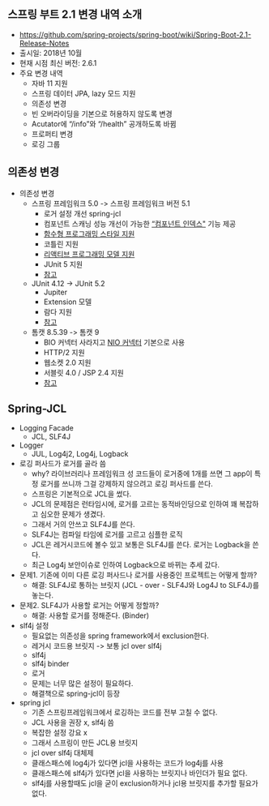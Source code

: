 ## 스프링 부트 2.1 변경 내역 소개
- https://github.com/spring-projects/spring-boot/wiki/Spring-Boot-2.1-Release-Notes
- 출시일: 2018년 10월
- 현재 시점 최신 버전: 2.6.1
- 주요 변경 내역
    * 자바 11 지원
    * 스프링 데이터 JPA, lazy 모드 지원
    * 의존성 변경
    * 빈 오버라이딩을 기본으로 허용하지 않도록 변경
    * Acutator에 “/info”와 “/health” 공개하도록 바뀜
    * 프로퍼티 변경
    * 로깅 그룹

## 의존성 변경
- 의존성 변경
  * 스프링 프레임워크 5.0 -> 스프링 프레임워크 버전 5.1
    * 로거 설정 개선 spring-jcl
    * 컴포넌트 스캐닝 성능 개선이 가능한 [“컴포넌트 인덱스"](https://docs.spring.io/spring-framework/docs/current/reference/html/core.html#beans-scanning-index) 기능 제공
    * [함수형 프로그래밍 스타일 지원](https://docs.spring.io/spring-framework/docs/current/reference/html/web-reactive.html#webflux-fn)
    * 코틀린 지원
    * [리액티브 프로그래밍 모델 지원](https://docs.spring.io/spring-framework/docs/current/reference/html/web-reactive.html#webflux)
    * JUnit 5 지원
    * [참고](https://github.com/spring-projects/spring-framework/wiki/Upgrading-to-Spring-Framework-5.x#upgrading-to-version-51)
  * JUnit 4.12 -> JUnit 5.2
    * Jupiter
    * Extension 모델
    * 람다 지원
    * [참고](https://junit.org/junit5/docs/current/user-guide/#overview-what-is-junit-5)
  * 톰캣 8.5.39 -> 톰캣 9
    * BIO 커넥터 사라지고 [NIO 커넥터](https://tomcat.apache.org/tomcat-9.0-doc/config/http.html#Connector_Comparison) 기본으로 사용
    * HTTP/2 지원
    * 웹소켓 2.0 지원
    * 서블릿 4.0 / JSP 2.4 지원
    * [참고](https://dzone.com/articles/what-do-we-know-about-tomcat-90)

## Spring-JCL
- Logging Facade
  * JCL, SLF4J
- Logger
  * JUL, Log4j2, Log4j, Logback
- 로깅 퍼사드가 로거를 골라 씀
  * why? 라이브러리나 프레임워크 성 코드들이 로거중에 1개를 쓰면 그 app이 특정 로거를 쓰니까 그걸 강제하지 않으려고 로깅 퍼사드를 쓴다.
  * 스프링은 기본적으로 JCL을 썼다.
  * JCL의 문제점은 런타임시에, 로거를 고르는 동적바인딩으로 인하여 꽤 복잡하고 심오한 문제가 생겼다.
  * 그래서 거의 안쓰고 SLF4J를 쓴다.
  * SLF4J는 컴파일 타임에 로거를 고르고 심플한 로직
  * JCL은 레거시코드에 볼수 있고 보통은 SLF4J를 쓴다. 로거는 Logback을 쓴다.
  * 최근 Log4j 보안이슈로 인하여 Logback으로 바뀌는 추세 갔다.
- 문제1. 기존에 이미 다른 로깅 퍼사드나 로거를 사용중인 프로젝트는 어떻게 할까?
  * 해결: SLF4J로 통하는 브릿지 (JCL - over - SLF4J와 Log4J to SLF4J)를 놓는다.
- 문제2. SLF4J가 사용할 로거는 어떻게 정할까?
  * 해결: 사용할 로거를 정해준다. (Binder)
- slf4j 설정
  * 필요없는 의존성을 spring framework에서 exclusion한다.
  * 레거시 코드용 브릿지 -> 보통 jcl over slf4j
  * slf4j
  * slf4j binder
  * 로거
  * 문제는 너무 많은 설정이 필요하다.
  * 해결책으로 spring-jcl이 등장
- spring jcl
  * 기존 스프링프레임워크에서 로깅하는 코드를 전부 고칠 수 없다.
  * JCL 사용을 권장 x, slf4j 씀
  * 복잡한 설정 강요 x
  * 그래서 스프링이 만든 JCL용 브릿지
  * jcl over slf4j 대체제
  * 클래스패스에 log4j가 있다면 jcl을 사용하는 코드가 log4j를 사용
  * 클래스패스에 slf4j가 있다면 jcl을 사용하는 브릿지나 바인더가 필요 없다.
  * slf4j를 사용할때도 jcl을 굳이 exclusion하거나 jcl용 브릿지를 추가할 필요가 없다.